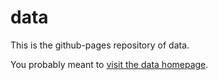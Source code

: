 # data<io>

This is the github-pages repository of data<io>.

You probably meant to <a href="https://sitterheim.github.io/data.io-home/">visit the data<io> homepage</a>.
